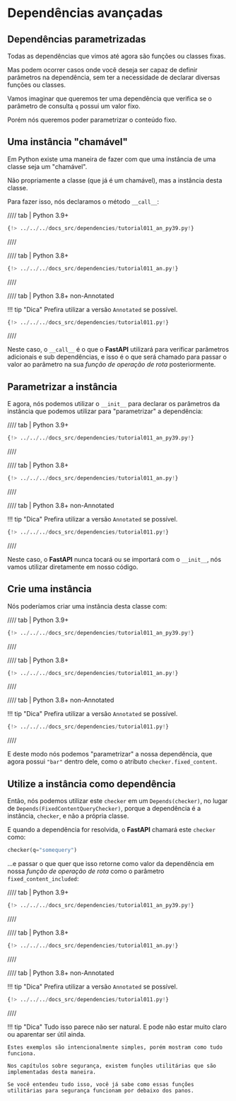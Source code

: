 # Dependências avançadas

## Dependências parametrizadas

Todas as dependências que vimos até agora são funções ou classes fixas.

Mas podem ocorrer casos onde você deseja ser capaz de definir parâmetros na dependência, sem ter a necessidade de declarar diversas funções ou classes.

Vamos imaginar que queremos ter uma dependência que verifica se o parâmetro de consulta `q` possui um valor fixo.

Porém nós queremos poder parametrizar o conteúdo fixo.

## Uma instância "chamável"

Em Python existe uma maneira de fazer com que uma instância de uma classe seja um "chamável".

Não propriamente a classe (que já é um chamável), mas a instância desta classe.

Para fazer isso, nós declaramos o método `__call__`:

//// tab | Python 3.9+

```Python hl_lines="12"
{!> ../../../docs_src/dependencies/tutorial011_an_py39.py!}
```

////

//// tab | Python 3.8+

```Python hl_lines="11"
{!> ../../../docs_src/dependencies/tutorial011_an.py!}
```

////

//// tab | Python 3.8+ non-Annotated

!!! tip "Dica"
    Prefira utilizar a versão `Annotated` se possível.

```Python hl_lines="10"
{!> ../../../docs_src/dependencies/tutorial011.py!}
```

////

Neste caso, o `__call__` é o que o **FastAPI** utilizará para verificar parâmetros adicionais e sub dependências, e isso é o que será chamado para passar o valor ao parâmetro na sua *função de operação de rota* posteriormente.

## Parametrizar a instância

E agora, nós podemos utilizar o `__init__` para declarar os parâmetros da instância que podemos utilizar para "parametrizar" a dependência:

//// tab | Python 3.9+

```Python hl_lines="9"
{!> ../../../docs_src/dependencies/tutorial011_an_py39.py!}
```

////

//// tab | Python 3.8+

```Python hl_lines="8"
{!> ../../../docs_src/dependencies/tutorial011_an.py!}
```

////

//// tab | Python 3.8+ non-Annotated

!!! tip "Dica"
    Prefira utilizar a versão `Annotated` se possível.

```Python hl_lines="7"
{!> ../../../docs_src/dependencies/tutorial011.py!}
```

////

Neste caso, o **FastAPI** nunca tocará ou se importará com o `__init__`, nós vamos utilizar diretamente em nosso código.

## Crie uma instância

Nós poderíamos criar uma instância desta classe com:

//// tab | Python 3.9+

```Python hl_lines="18"
{!> ../../../docs_src/dependencies/tutorial011_an_py39.py!}
```

////

//// tab | Python 3.8+

```Python hl_lines="17"
{!> ../../../docs_src/dependencies/tutorial011_an.py!}
```

////

//// tab | Python 3.8+ non-Annotated

!!! tip "Dica"
    Prefira utilizar a versão `Annotated` se possível.

```Python hl_lines="16"
{!> ../../../docs_src/dependencies/tutorial011.py!}
```

////

E deste modo nós podemos "parametrizar" a nossa dependência, que agora possui `"bar"` dentro dele, como o atributo `checker.fixed_content`.

## Utilize a instância como dependência

Então, nós podemos utilizar este `checker` em um `Depends(checker)`, no lugar de `Depends(FixedContentQueryChecker)`, porque a dependência é a instância, `checker`, e não a própria classe.

E quando a dependência for resolvida, o **FastAPI** chamará este `checker` como:

```Python
checker(q="somequery")
```

...e passar o que quer que isso retorne como valor da dependência em nossa *função de operação de rota* como o parâmetro `fixed_content_included`:

//// tab | Python 3.9+

```Python hl_lines="22"
{!> ../../../docs_src/dependencies/tutorial011_an_py39.py!}
```

////

//// tab | Python 3.8+

```Python hl_lines="21"
{!> ../../../docs_src/dependencies/tutorial011_an.py!}
```

////

//// tab | Python 3.8+ non-Annotated

!!! tip "Dica"
    Prefira utilizar a versão `Annotated` se possível.

```Python hl_lines="20"
{!> ../../../docs_src/dependencies/tutorial011.py!}
```

////

!!! tip "Dica"
    Tudo isso parece não ser natural. E pode não estar muito claro ou aparentar ser útil ainda.

    Estes exemplos são intencionalmente simples, porém mostram como tudo funciona.

    Nos capítulos sobre segurança, existem funções utilitárias que são implementadas desta maneira.

    Se você entendeu tudo isso, você já sabe como essas funções utilitárias para segurança funcionam por debaixo dos panos.
